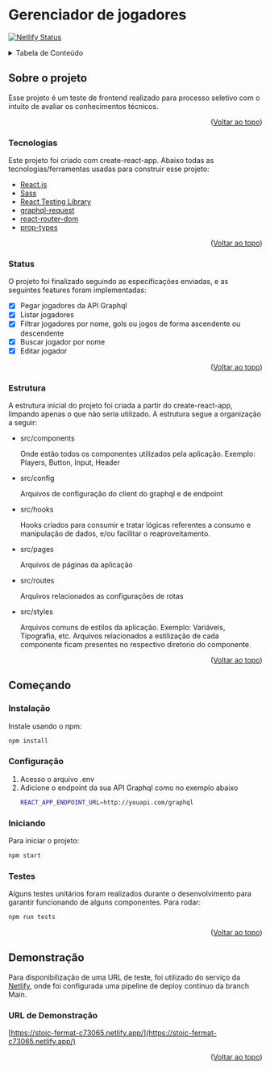 # Gerenciador de jogadores
[![Netlify Status](https://api.netlify.com/api/v1/badges/34bea57d-df32-484b-a9c2-92009eada5c6/deploy-status)](https://app.netlify.com/sites/stoic-fermat-c73065/deploys)


<details>
  <summary>Tabela de Conteúdo</summary>
  <ol>
    <li>
      <a href="#sobre-o-projeto">Sobre o projeto</a>
      <ul>
        <li><a href="#tecnologias">Tecnologias:</a></li>
        <li><a href="#tecnologias">Status:</a></li>
        <li><a href="#estrutura">Estrutura:</a></li>
      </ul>
    </li>
    <li>
      <a href="#como-usart">Como Usar</a>
      <ul>
        <li><a href="#instalação">Instalação:</a></li>
        <li><a href="#configuração">Configuração:</a></li>
        <li><a href="#iniciando">Iniciando:</a></li>
      </ul>
    </li>
    <li>
      <a href="#demonstração">Demonstração:</a>
    </li>
  </ol>
</details>



<!-- ABOUT THE PROJECT -->
## Sobre o projeto

Esse projeto é um teste de frontend realizado para processo seletivo com o intuito de avaliar os conhecimentos técnicos.

<p align="right">(<a href="#gerenciador-de-jogadores">Voltar ao topo</a>)</p>

### Tecnologias

Este projeto foi criado com create-react-app.  Abaixo todas as tecnologias/ferramentas usadas para construir esse projeto:

* [React.js](https://reactjs.org/)
* [Sass](https://github.com/sass/node-sass)
* [React Testing Library](https://testing-library.com/docs/react-testing-library/intro/)
* [graphql-request](https://github.com/prisma-labs/graphql-request)
* [react-router-dom](https://reactrouter.com/web/guides/quick-start)
* [prop-types](https://reactjs.org/docs/typechecking-with-proptypes.html)

<p align="right">(<a href="#gerenciador-de-jogadores">Voltar ao topo</a>)</p>

### Status

O projeto foi finalizado seguindo as especificações enviadas, e as seguintes features foram implementadas:

- [x] Pegar jogadores da API Graphql
- [x] Listar jogadores
- [x] Filtrar jogadores por nome, gols ou jogos de forma ascendente ou descendente
- [x] Buscar jogador por nome
- [x] Editar jogador

<p align="right">(<a href="#gerenciador-de-jogadores">Voltar ao topo</a>)</p>

### Estrutura

A estrutura inicial do projeto foi criada a partir do create-react-app, limpando apenas o que não seria utilizado. A estrutura segue a organização a seguir:

- src/components

  Onde estão todos os componentes utilizados pela aplicação. Exemplo: Players, Button, Input, Header

- src/config

  Arquivos de configuração do client do graphql e de endpoint

- src/hooks

  Hooks criados para consumir e tratar lógicas referentes a consumo e manipulação de dados, e/ou facilitar o reaproveitamento.

- src/pages

  Arquivos de páginas da aplicação

- src/routes

  Arquivos relacionados as configurações de rotas

- src/styles

  Arquivos comuns de estilos da aplicação. Exemplo: Variáveis, Tipografia, etc. Arquivos relacionados a estilização de cada componente ficam presentes no respectivo diretorio do componente.


<p align="right">(<a href="#gerenciador-de-jogadores">Voltar ao topo</a>)</p>

## Começando

### Instalação

Instale usando o npm:
  ```sh
  npm install
  ```
### Configuração

1. Acesso o arquivo .env
2. Adicione o endpoint da sua API Graphql como no exemplo abaixo
   ```sh
   REACT_APP_ENDPOINT_URL=http://youapi.com/graphql

### Iniciando
Para iniciar o projeto:
  ```sh
  npm start
  ```

### Testes
Alguns testes unitários foram realizados durante o desenvolvimento para garantir funcionando de alguns componentes. Para rodar:
  ```sh
  npm run tests
  ```

<p align="right">(<a href="#gerenciador-de-jogadores">Voltar ao topo</a>)</p>

## Demonstração
Para disponibilização de uma URL de teste, foi utilizado do serviço da [Netlify](http://netlify.com/), onde foi configurada uma pipeline de deploy continuo da branch Main.

### URL de Demonstração
 [https://stoic-fermat-c73065.netlify.app/](https://stoic-fermat-c73065.netlify.app/)


<p align="right">(<a href="#gerenciador-de-jogadores">Voltar ao topo</a>)</p>
